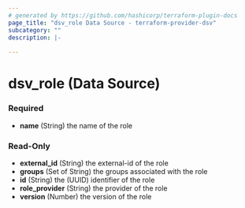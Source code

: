 ```yaml
---
# generated by https://github.com/hashicorp/terraform-plugin-docs
page_title: "dsv_role Data Source - terraform-provider-dsv"
subcategory: ""
description: |-
  
---
```


# dsv_role (Data Source)

### Required

- **name** (String) the name of the role

### Read-Only

- **external_id** (String) the external-id of the role
- **groups** (Set of String) the groups associated with the role
- **id** (String) the (UUID) identifier of the role
- **role_provider** (String) the provider of the role
- **version** (Number) the version of the role
